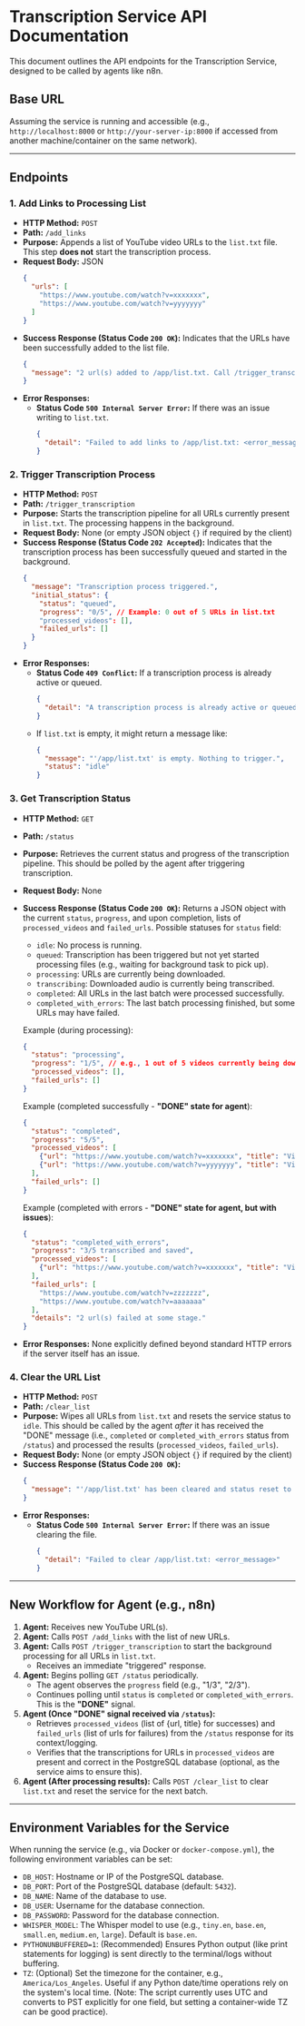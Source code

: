 # Transcription Service API Documentation

This document outlines the API endpoints for the Transcription Service, designed to be called by agents like n8n.

## Base URL

Assuming the service is running and accessible (e.g., `http://localhost:8000` or `http://your-server-ip:8000` if accessed from another machine/container on the same network).

---

## Endpoints

### 1. Add Links to Processing List

*   **HTTP Method:** `POST`
*   **Path:** `/add_links`
*   **Purpose:** Appends a list of YouTube video URLs to the `list.txt` file. This step **does not** start the transcription process.
*   **Request Body:** JSON
    ```json
    {
      "urls": [
        "https://www.youtube.com/watch?v=xxxxxxx",
        "https://www.youtube.com/watch?v=yyyyyyy"
      ]
    }
    ```
*   **Success Response (Status Code `200 OK`):**
    Indicates that the URLs have been successfully added to the list file.
    ```json
    {
      "message": "2 url(s) added to /app/list.txt. Call /trigger_transcription to start processing."
    }
    ```
*   **Error Responses:**
    *   **Status Code `500 Internal Server Error`:** If there was an issue writing to `list.txt`.
        ```json
        {
          "detail": "Failed to add links to /app/list.txt: <error_message>"
        }
        ```

### 2. Trigger Transcription Process

*   **HTTP Method:** `POST`
*   **Path:** `/trigger_transcription`
*   **Purpose:** Starts the transcription pipeline for all URLs currently present in `list.txt`. The processing happens in the background.
*   **Request Body:** None (or empty JSON object `{}` if required by the client)
*   **Success Response (Status Code `202 Accepted`):**
    Indicates that the transcription process has been successfully queued and started in the background.
    ```json
    {
      "message": "Transcription process triggered.",
      "initial_status": {
        "status": "queued", 
        "progress": "0/5", // Example: 0 out of 5 URLs in list.txt
        "processed_videos": [],
        "failed_urls": []
      }
    }
    ```
*   **Error Responses:**
    *   **Status Code `409 Conflict`:** If a transcription process is already active or queued.
        ```json
        {
          "detail": "A transcription process is already active or queued (status: <current_status>). Please wait."
        }
        ```
    *   If `list.txt` is empty, it might return a message like:
        ```json
        {
          "message": "'/app/list.txt' is empty. Nothing to trigger.", 
          "status": "idle"
        }
        ```

### 3. Get Transcription Status

*   **HTTP Method:** `GET`
*   **Path:** `/status`
*   **Purpose:** Retrieves the current status and progress of the transcription pipeline. This should be polled by the agent after triggering transcription.
*   **Request Body:** None
*   **Success Response (Status Code `200 OK`):**
    Returns a JSON object with the current `status`, `progress`, and upon completion, lists of `processed_videos` and `failed_urls`.
    Possible statuses for `status` field:
    *   `idle`: No process is running.
    *   `queued`: Transcription has been triggered but not yet started processing files (e.g., waiting for background task to pick up).
    *   `processing`: URLs are currently being downloaded.
    *   `transcribing`: Downloaded audio is currently being transcribed.
    *   `completed`: All URLs in the last batch were processed successfully.
    *   `completed_with_errors`: The last batch processing finished, but some URLs may have failed.
    
    Example (during processing):
    ```json
    {
      "status": "processing",
      "progress": "1/5", // e.g., 1 out of 5 videos currently being downloaded
      "processed_videos": [],
      "failed_urls": []
    }
    ```
    Example (completed successfully - **"DONE" state for agent**):
    ```json
    {
      "status": "completed",
      "progress": "5/5",
      "processed_videos": [
        {"url": "https://www.youtube.com/watch?v=xxxxxxx", "title": "Video Title X"},
        {"url": "https://www.youtube.com/watch?v=yyyyyyy", "title": "Video Title Y"}
      ],
      "failed_urls": []
    }
    ```
    Example (completed with errors - **"DONE" state for agent, but with issues**):
    ```json
    {
      "status": "completed_with_errors",
      "progress": "3/5 transcribed and saved",
      "processed_videos": [
        {"url": "https://www.youtube.com/watch?v=xxxxxxx", "title": "Video Title X"}
      ],
      "failed_urls": [
        "https://www.youtube.com/watch?v=zzzzzzz",
        "https://www.youtube.com/watch?v=aaaaaaa"
      ],
      "details": "2 url(s) failed at some stage."
    }
    ```
*   **Error Responses:** None explicitly defined beyond standard HTTP errors if the server itself has an issue.

### 4. Clear the URL List

*   **HTTP Method:** `POST`
*   **Path:** `/clear_list`
*   **Purpose:** Wipes all URLs from `list.txt` and resets the service status to `idle`. This should be called by the agent *after* it has received the "DONE" message (i.e., `completed` or `completed_with_errors` status from `/status`) and processed the results (`processed_videos`, `failed_urls`).
*   **Request Body:** None (or empty JSON object `{}` if required by the client)
*   **Success Response (Status Code `200 OK`):**
    ```json
    {
      "message": "'/app/list.txt' has been cleared and status reset to idle."
    }
    ```
*   **Error Responses:**
    *   **Status Code `500 Internal Server Error`:** If there was an issue clearing the file.
        ```json
        {
          "detail": "Failed to clear /app/list.txt: <error_message>"
        }
        ```

---

## New Workflow for Agent (e.g., n8n)

1.  **Agent:** Receives new YouTube URL(s).
2.  **Agent:** Calls `POST /add_links` with the list of new URLs.
3.  **Agent:** Calls `POST /trigger_transcription` to start the background processing for all URLs in `list.txt`.
    *   Receives an immediate "triggered" response.
4.  **Agent:** Begins polling `GET /status` periodically.
    *   The agent observes the `progress` field (e.g., "1/3", "2/3").
    *   Continues polling until `status` is `completed` or `completed_with_errors`. This is the **"DONE"** signal.
5.  **Agent (Once "DONE" signal received via `/status`):**
    *   Retrieves `processed_videos` (list of {url, title} for successes) and `failed_urls` (list of urls for failures) from the `/status` response for its context/logging.
    *   Verifies that the transcriptions for URLs in `processed_videos` are present and correct in the PostgreSQL database (optional, as the service aims to ensure this).
6.  **Agent (After processing results):** Calls `POST /clear_list` to clear `list.txt` and reset the service for the next batch.

---

## Environment Variables for the Service

When running the service (e.g., via Docker or `docker-compose.yml`), the following environment variables can be set:

*   `DB_HOST`: Hostname or IP of the PostgreSQL database.
*   `DB_PORT`: Port of the PostgreSQL database (default: `5432`).
*   `DB_NAME`: Name of the database to use.
*   `DB_USER`: Username for the database connection.
*   `DB_PASSWORD`: Password for the database connection.
*   `WHISPER_MODEL`: The Whisper model to use (e.g., `tiny.en`, `base.en`, `small.en`, `medium.en`, `large`). Default is `base.en`.
*   `PYTHONUNBUFFERED=1`: (Recommended) Ensures Python output (like print statements for logging) is sent directly to the terminal/logs without buffering.
*   `TZ`: (Optional) Set the timezone for the container, e.g., `America/Los_Angeles`. Useful if any Python date/time operations rely on the system's local time. (Note: The script currently uses UTC and converts to PST explicitly for one field, but setting a container-wide TZ can be good practice). 